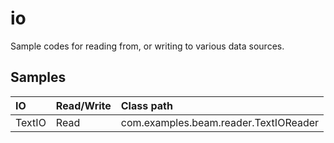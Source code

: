# io

Sample codes for reading from, or writing to various data sources.

## Samples

|IO|Read/Write|Class path|
|:--|:--|:--|
|TextIO|Read|com.examples.beam.reader.TextIOReader|
